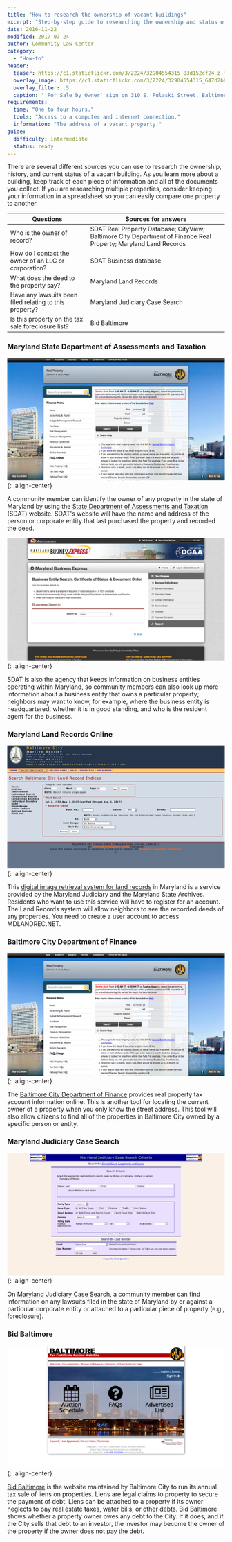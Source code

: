 ```yaml
---
title: "How to research the ownership of vacant buildings"
excerpt: "Step-by-step guide to researching the ownership and status of vacant buildings and other properties."
date: 2016-11-22
modified: 2017-07-24
author: Community Law Center
category:
  - "How-to"
header:
  teaser: https://c1.staticflickr.com/3/2224/32904554315_83d152cf24_z.jpg
  overlay_image: https://c1.staticflickr.com/3/2224/32904554315_647d2b624a_h.jpg
  overlay_filter: .5
  caption: "'For Sale by Owner' sign on 310 S. Pulaski Street, Baltimore, MD 21223. Photograph by Eli Pousson, 2017 February 14. [Baltimore Heritage](https://www.flickr.com/photos/baltimoreheritage/32904554315/) ([CC 0](https://creativecommons.org/licenses/publicdomain/))."
requirements:
  time: "One to four hours."
  tools: "Access to a computer and internet connection."
  information: "The address of a vacant property."
guide:
  difficulty: intermediate
  status: ready
---
```


There are several different sources you can use to research the ownership, history, and current status of a vacant building. As you learn more about a building, keep track of each piece of information and all of the documents you collect. If you are researching multiple properties, consider keeping your information in a spreadsheet so you can easily compare one property to another.

| Questions                                | Sources for answers                      |
| ---------------------------------------- | ---------------------------------------- |
| Who is the owner of record?              | SDAT Real Property Database; CityView; Baltimore City Department of Finance Real Property; Maryland Land Records |
| How do I contact the owner of an LLC or corporation? | SDAT Business database                   |
| What does the deed to the property say?  | Maryland Land Records                    |
| Have any lawsuits been filed relating to this property? | Maryland Judiciary Case Search           |
| Is this property on the tax sale foreclosure list? | Bid Baltimore                            |

### Maryland State Department of Assessments and Taxation

![Screenshot of the SDAT property record search form.](/assets/images/2017-08-05-realproperty.png){: .align-center}

A community member can identify the owner of any property in the state of Maryland by using the [State Department of Assessments and Taxation](http://www.dat.state.md.us/) (SDAT) website. SDAT's website will have the name and address of the person or corporate entity that last purchased the property and recorded the deed.

![Screenshot of the SDAT business entity database search form.](/assets/images/2017-08-05-business-entity.png){: .align-center}

SDAT is also the agency that keeps information on business entities operating within Maryland, so community members can also look up more information about a business entity that owns a particular property; neighbors may want to know, for example, where the business entity is headquartered, whether it is in good standing, and who is the resident agent for the business.

### Maryland Land Records Online

![Screenshot of the MDLANDREC.NET search form for Baltimore City](/assets/images/2017-08-05-mdlandrec.png){: .align-center}


This [digital image retrieval system for land records](https://mdlandrec.net/main/) in Maryland is a service provided by the Maryland Judiciary and the Maryland State Archives. Residents who want to use this service will have to register for an account. The Land Records system will allow neighbors to see the recorded deeds of any properties. You need to create a user account to access MDLANDREC.NET.

### Baltimore City Department of Finance

![Screenshot of real property search on Baltimore City Department of Finance website](/assets/images/2017-08-05-realproperty.png){: .align-center}

The [Baltimore City Department of Finance](http://cityservices.baltimorecity.gov/realproperty) provides real property tax account information online. This is another tool for locating the current owner of a property when you only know the street address. This tool will also allow citizens to find all of the properties in Baltimore City owned by a specific person or entity.

### Maryland Judiciary Case Search

![Screenshot of Maryland Judiciary Case Search website](/assets/images/2017-08-05-casesearch.png){: .align-center}

On [Maryland Judiciary Case Search](http://casesearch.courts.state.md.us/casesearch/), a community member can find information on any lawsuits filed in the state of Maryland by or against a particular corporate entity or attached to a particular piece of property (e.g., foreclosure).

### Bid Baltimore

![Screenshot of Bid Baltimore website](/assets/images/2017-08-05-bidbaltimore.png){: .align-center}

[Bid Baltimore](https://www.bidbaltimore.com/) is the website maintained by Baltimore City to run its annual tax sale of liens on properties. Liens are legal claims to property to secure the payment of debt. Liens can be attached to a property if its owner neglects to pay real estate taxes, water bills, or other debts. Bid Baltimore shows whether a property owner owes any debt to the City. If it does, and if the City sells that debt to an investor, the investor may become the owner of the property if the owner does not pay the debt.